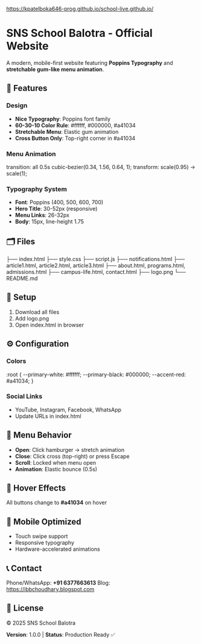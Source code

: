 https://kpatelboka646-prog.github.io/school-live.github.io/

# SNS School Balotra - Official Website

A modern, mobile-first website featuring **Poppins Typography** and **stretchable gum-like menu animation**.

## 🎯 Features

### Design
- **Nice Typography**: Poppins font family
- **60-30-10 Color Rule**: #ffffff, #000000, #a41034
- **Stretchable Menu**: Elastic gum animation
- **Cross Button Only**: Top-right corner in #a41034

### Menu Animation
transition: all 0.5s cubic-bezier(0.34, 1.56, 0.64, 1);
transform: scale(0.95) → scale(1);

### Typography System
- **Font**: Poppins (400, 500, 600, 700)
- **Hero Title**: 30-52px (responsive)
- **Menu Links**: 26-32px
- **Body**: 15px, line-height 1.75

## 🗂️ Files
├── index.html
├── style.css
├── script.js
├── notifications.html
├── article1.html, article2.html, article3.html
├── about.html, programs.html, admissions.html
├── campus-life.html, contact.html
├── logo.png
└── README.md


## 🚀 Setup
1. Download all files
2. Add logo.png
3. Open index.html in browser

## ⚙️ Configuration

### Colors
:root {
--primary-white: #ffffff;
--primary-black: #000000;
--accent-red: #a41034;
}

### Social Links
- YouTube, Instagram, Facebook, WhatsApp
- Update URLs in index.html

## 🎯 Menu Behavior
- **Open**: Click hamburger → stretch animation
- **Close**: Click cross (top-right) or press Escape
- **Scroll**: Locked when menu open
- **Animation**: Elastic bounce (0.5s)

## 🎨 Hover Effects
All buttons change to **#a41034** on hover

## 📱 Mobile Optimized
- Touch swipe support
- Responsive typography
- Hardware-accelerated animations

## 📞 Contact
Phone/WhatsApp: **+91 6377663613**
Blog: https://ibbchoudhary.blogspot.com

## 📄 License
© 2025 SNS School Balotra


**Version**: 1.0.0 | **Status**: Production Ready ✅
